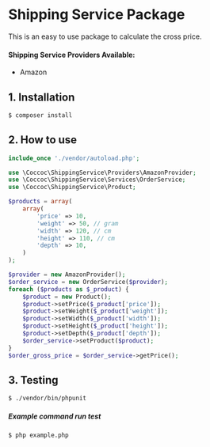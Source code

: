 # Shipping Service Package

This is an easy to use package to calculate the cross price.

#### Shipping Service Providers Available:

* Amazon

## 1. Installation

```bash
$ composer install
```

## 2. How to use

```php
include_once './vendor/autoload.php';

use \Coccoc\ShippingService\Providers\AmazonProvider;
use \Coccoc\ShippingService\Services\OrderService;
use \Coccoc\ShippingService\Product;

$products = array(
    array(
        'price' => 10,
        'weight' => 50, // gram
        'width' => 120, // cm
        'height' => 110, // cm
        'depth' => 10,
    )
);

$provider = new AmazonProvider();
$order_service = new OrderService($provider);
foreach ($products as $_product) {
    $product = new Product();
    $product->setPrice($_product['price']);
    $product->setWeight($_product['weight']);
    $product->setWidth($_product['width']);
    $product->setHeight($_product['height']);
    $product->setDepth($_product['depth']);
    $order_service->setProduct($product);
}
$order_gross_price = $order_service->getPrice();

```

## 3. Testing

```bash
$ ./vendor/bin/phpunit
```
##### Example command run test

```bash
$ php example.php
```